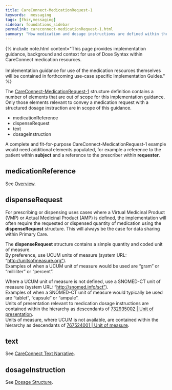 ```yaml
---
title: CareConnect-MedicationRequest-1
keywords:  messaging
tags: [fhir,messaging]
sidebar: foundations_sidebar
permalink: careconnect-medicationRequest-1.html
summary: "How medication and dosage instructions are defined within the CareConnect-MedicationRequest-1 profiled resource"
---
```


{% include note.html content="This page provides implementation guidance, background and context for use of Dose Syntax within CareConnect medication resources.<br/><br/>
Implementation guidance for use of the medication resources themselves will be contained in forthcoming use-case specific Implementation Guides." %}


The [CareConnect-MedicationRequest-1](https://fhir.hl7.org.uk/STU3/StructureDefinition/CareConnect-MedicationRequest-1) structure definition contains a number of elements that are out of scope for this implementation guidance. Only those elements relevant to convey a medication request with a structured dosage instruction are in scope of this guidance.
  * medicationReference
  * dispenseRequest
  * text
  * dosageInstruction
  
A complete and fit-for-purpose CareConnect-MedicationRequest-1 example would need additional elements populated, for example a reference to the patient within **subject** and a reference to the prescriber within **requester**.

## medicationReference ##

See [Overview](careconnect-overview.html).

## dispenseRequest ##

For prescribing or dispensing uses cases where a Virtual Medicinal Product (VMP) or Actual Medicinal Product (AMP) is defined, the implementation will often require the requested or dispensed quantity of medication using the **dispenseRequest** structure. This will always be the case for data sharing within Primary Care.

The **dispenseRequest** structure contains a simple quantity and coded unit of measure.  
By preference, use UCUM units of measure (system URL: “http://unitsofmeasure.org”).  
Examples of when a UCUM unit of measure would be used are “gram” or “milliliter” or “percent”.

Where a UCUM unit of measure is not defined, use a SNOMED-CT unit of measure (system URL: “http://snomed.info/sct”).  
Examples of when a SNOMED-CT unit of measure would typically be used are “tablet”, “capsule” or “ampule”.  
Units of presentation relevant to medication dosage instructions are contained within the hierarchy as descendants of [732935002 | Unit of presentation](https://termbrowser.nhs.uk/?perspective=full&conceptId1=732935002&edition=uk-edition).  
Units of measure, where UCUM is not available, are contained within the hierarchy as descendants of [767524001 | Unit of measure](https://termbrowser.nhs.uk/?perspective=full&conceptId1=767524001&edition=uk-edition).  



<script src="https://gist.github.com/IOPS-DEV/7521989049c13b5e548d6bd4e2ce9d96.js"></script>

## text ##

See [CareConnect Text Narrative](dosage-to-narrative-overview.html).

## dosageInstruction ##

See [Dosage Structure](dosage-overview.html).

